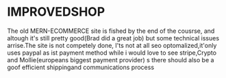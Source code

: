 # IMPROVEDSHOP
The old MERN-ECOMMERCE site is fished by the end of the cousrse, and altough it's still pretty good(Brad did a great job) but some technical issues arrise.The site is not competely done, I'ts not at all seo optomalized,it'only uses paypal as ist payment method while i would love to see stripe,Crypto and Mollie(europeans biggest payment provider) s there should also be a goof efficient shippingand communications  process 
